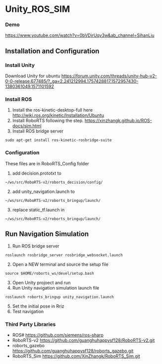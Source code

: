 # Unity_ROS_SIM
### Demo
https://www.youtube.com/watch?v=0bVDirUqv3w&ab_channel=SihanLiu

## Installation and Configuration
### Install Unity
Download Unity for ubuntu <https://forum.unity.com/threads/unity-hub-v2-0-0-release.677485/?_ga=2.241212994.1757428817.1572957430-1380361049.1571101592>
### Install ROS
1. Install the ros-kinetic-desktop-full here <http://wiki.ros.org/kinetic/Installation/Ubuntu>
2. Install RoboRTS following the step. <https://xinzhangk.github.io/ROS-docs/sim.html>
3. Install ROS bridge server
```
sudo apt-get install ros-kinetic-rosbridge-suite
```
### Configuration
These files are in RoboRTS_Config folder
1. add decision.prototxt to 

```
~/ws/src/RoboRTS-v2/roborts_decision/config/
```

2. add unity_navigation.launch to 
```
~/ws/src/RoboRTS-v2/roborts_bringup/launch/
```
3. replace static_tf.launch in 
```
~/ws/src/RoboRTS-v2/roborts_bringup/launch/
```

## Run Navigation Simulation
1. Run ROS bridge server

```
roslaunch rosbridge_server rosbridge_websocket.launch
```

2. Open a NEW terminal and source the setup file

```
source $HOME/roborts_ws/devel/setup.bash
```

3. Open Unity projoect and run
4. Run Unity navigation simulation launch file
```
roslaunch roborts_bringup unity_navigation.launch
```
5. Set the initial pose in Rriz
6. Test navigation

### Third Party Libraries
+ ROS#  <https://github.com/siemens/ros-sharp>
+ RoboRTS-v2 <https://github.com/guanghuhappysf128/RoboRTS-v2.git>
+ roborts_gazebo <https://github.com/guanghuhappysf128/roborts_gazebo.git>
+ RoboRTS_Sim <https://github.com/XinZhangk/RoboRTS_Sim.git>
